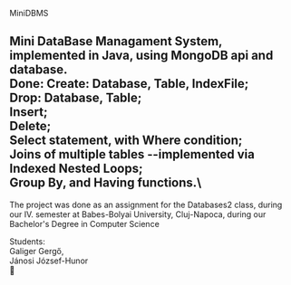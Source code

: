 MiniDBMS

Mini DataBase Managament System, implemented in Java, using MongoDB api and database.\
Done: Create: Database, Table, IndexFile;\
      Drop: Database, Table;\
      Insert;\
      Delete;\
      Select statement, with Where condition;\
          Joins of multiple tables --implemented via Indexed Nested Loops;\
          Group By, and Having functions.\
--
The project was done as an assignment for the Databases2 class, during our IV. semester at Babes-Bolyai University, Cluj-Napoca, during our Bachelor's Degree in Computer Science

Students:\
Galiger Gergő,\
Jánosi József-Hunor\
:8ball:
